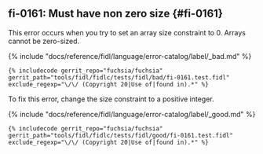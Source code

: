 ## fi-0161: Must have non zero size {#fi-0161}

This error occurs when you try to set an array size constraint to 0. Arrays
cannot be zero-sized.

{% include "docs/reference/fidl/language/error-catalog/label/_bad.md" %}

```fidl
{% includecode gerrit_repo="fuchsia/fuchsia" gerrit_path="tools/fidl/fidlc/tests/fidl/bad/fi-0161.test.fidl" exclude_regexp="\/\/ (Copyright 20|Use of|found in).*" %}
```

To fix this error, change the size constraint to a positive integer.

{% include "docs/reference/fidl/language/error-catalog/label/_good.md" %}

```fidl
{% includecode gerrit_repo="fuchsia/fuchsia" gerrit_path="tools/fidl/fidlc/tests/fidl/good/fi-0161.test.fidl" exclude_regexp="\/\/ (Copyright 20|Use of|found in).*" %}
```
